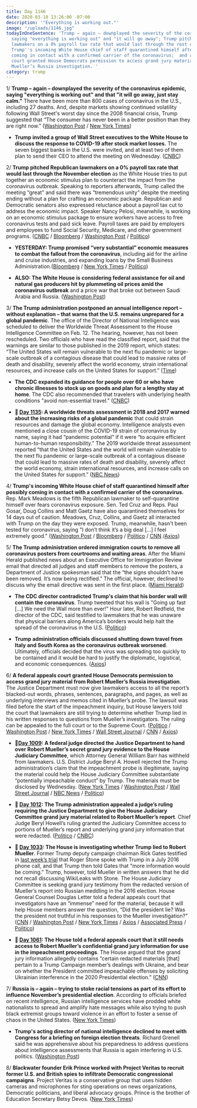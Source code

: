 ```yaml
---
title: Day 1146
date: 2020-03-10 13:26:00 -07:00
description: '"Everything is working out."'
image: "/uploads/1146.jpg"
todayInOneSentence: 'Trump – again – downplayed the severity of the coronavirus epidemic,
  saying "everything is working out" and "it will go away"; Trump pitched Republican
  lawmakers on a 0% payroll tax rate that would last through the rest of this year;
  Trump''s incoming White House chief of staff quarantined himself after possibly
  coming in contact with a confirmed carrier of the coronavirus;  and a federal appeals
  court granted House Democrats permission to access grand jury material from Robert
  Mueller’s Russia investigation. '
category: trump
---
```


1/ **Trump – again – downplayed the severity of the coronavirus epidemic, saying "everything is working out" and that "it will go away, just stay calm."** There have been more than 800 cases of coronavirus in the U.S., including 27 deaths. And, despite markets showing continued volatility following Wall Street's worst day since the 2008 financial crisis, Trump suggested that “The consumer has never been in a better position than they are right now.” ([Washington Post](https://www.washingtonpost.com/business/2020/03/10/markets-economy-coronavirus-live-updates/) / [New York Times](https://www.nytimes.com/2020/03/10/business/stock-market-today.html))

* **Trump invited a group of Wall Street executives to the White House to discuss the response to COVID-19 after stock market losses.** The seven biggest banks in the U.S. were invited, and at least two of them plan to send their CEO to attend the meeting on Wednesday. ([CNBC](https://www.cnbc.com/2020/03/09/white-house-to-invite-wall-street-executives-to-meet-over-coronavirus-concerns.html))

2/ **Trump pitched Republican lawmakers on a 0% payroll tax rate that would last through the November election** as the White House tries to put together an economic stimulus plan to counteract the impact from the coronavirus outbreak. Speaking to reporters afterwards, Trump called the meeting “great” and said there was “tremendous unity” despite the meeting ending without a plan for crafting an economic package. Republican and Democratic senators also expressed reluctance about a payroll tax cut to address the economic impact. Speaker Nancy Pelosi, meanwhile, is working on an economic stimulus package to ensure workers have access to free coronavirus tests and paid sick leave. Payroll taxes are paid by employers and employees to fund Social Security, Medicare, and other government programs. ([CNBC](https://www.cnbc.com/2020/03/10/trump-pitched-0percent-payroll-tax-rate-for-the-rest-of-this-year-white-house-officials-say.html) / [Bloomberg](https://www.bloomberg.com/news/articles/2020-03-10/trump-tells-gop-he-wants-payroll-tax-waived-through-election) / [Washington Post](https://www.washingtonpost.com/us-policy/2020/03/10/trump-coronavirus-tax-cuts-congress/) / [Politico](https://www.politico.com/news/2020/03/10/congress-coronavirus-trump-response-124981))

* **YESTERDAY: Trump promised “very substantial” economic measures to combat the fallout from the coronavirus**, including aid for the airline and cruise industries, and expanding loans by the Small Business Administration.([Bloomberg](https://www.bloomberg.com/news/articles/2020-03-10/trump-s-virus-aid-package-to-leave-out-travel-industry-for-now) / [New York Times](https://www.nytimes.com/2020/03/09/us/politics/trump-coronavirus.html) / [Politico](https://www.politico.com/news/2020/03/10/donald-trump-coronavirus-stimulus-package-124904))

* **ALSO: The White House is considering federal assistance for oil and natural gas producers hit by plummeting oil prices amid the coronavirus outbreak** and a price war that broke out between Saudi Arabia and Russia. ([Washington Post](https://www.washingtonpost.com/business/2020/03/10/trump-oil-bailout/))

3/ **The Trump administration postponed an annual intelligence report – without explanation – that warns that the U.S. remains unprepared for a global pandemic**. The office of the Director of National Intelligence was scheduled to deliver the Worldwide Threat Assessment to the House Intelligence Committee on Feb. 12. The hearing, however, has not been rescheduled. Two officials who have read the classified report, said that the warnings are similar to those published in the 2019 report, which states: “The United States will remain vulnerable to the next flu pandemic or large-scale outbreak of a contagious disease that could lead to massive rates of death and disability, severely affect the world economy, strain international resources, and increase calls on the United States for support.” ([Time](https://time.com/5799765/intelligence-report-pandemic-dangers/))

* **The CDC expanded its guidance for people over 60 or who have chronic illnesses to stock up on goods and plan for a lengthy stay at home**. The CDC also recommended that travelers with underlying health conditions "avoid non-essential travel." ([CNBC](https://www.cnbc.com/2020/03/09/many-americans-will-be-exposed-to-coronavirus-through-2021-cdc-says.html))

* **📌 [Day 1135](https://whatthefuckjusthappenedtoday.com/2020/02/28/day-1135/#a-worldwide-threats-assessment-in-20): A worldwide threats assessment in 2018 and 2017 warned about the increasing risks of a global pandemic** that could strain resources and damage the global economy. Intelligence analysts even mentioned a close cousin of the COVID-19 strain of coronavirus by name, saying it had “pandemic potential” if it were “to acquire efficient human-to-human responsibility.” The 2019 worldwide threat assessment reported “that the United States and the world will remain vulnerable to the next flu pandemic or large-scale outbreak of a contagious disease that could lead to massive rates of death and disability, severely affect the world economy, strain international resources, and increase calls on the United States for support.” ([NBC News](https://www.nbcnews.com/politics/national-security/u-s-intel-agencies-warned-rising-risk-outbreak-coronavirus-n1144891))

4/ **Trump's incoming White House chief of staff quarantined himself after possibly coming in contact with a confirmed carrier of the coronavirus.** Rep. Mark Meadows is the fifth Republican lawmaker to self-quarantine himself over fears coronavirus exposure. Sen. Ted Cruz and Reps. Paul Gosar, Doug Collins and Matt Gaetz have also quarantined themselves for 14 days out of caution. Meadows, Cruz, Collins, and Gaetz all interacted with Trump on the day they were exposed. Trump, meanwhile, hasn't been tested for coronavirus, saying "I don’t think it’s a big deal \[...\] I feel extremely good." ([Washington Post](https://www.washingtonpost.com/powerpost/with-quarantines-and-contingency-plans-congress-grapples-with-coronavirus-threat/2020/03/09/084d2bda-621a-11ea-acca-80c22bbee96f_story.html) / [Bloomberg](https://www.bloomberg.com/news/articles/2020-03-10/mark-meadows-quarantines-himself-after-coronavirus-contact) / [Politico](https://www.politico.com/news/2020/03/10/donald-trump-coronavirus-test-125059) / [CNN](https://www.cnn.com/2020/03/09/politics/donald-trump-coronavirus-test/index.html) /[Axios](https://www.axios.com/ted-cruz-coronavirus-self-quarantine-0c85ef4e-8022-43c9-9196-ab2d43db3aba.html))

5/ **The Trump administration ordered immigration courts to remove all coronavirus posters from courtrooms and waiting areas**. After the Miami Herald published news about an Executive Office for Immigration Review email that directed all judges and staff members to remove the posters, a Department of Justice spokesman said that the “the signs shouldn’t have been removed. It’s now being rectified.” The official, however, declined to discuss why the email directive was sent in the first place. ([Miami Herald](https://www.miamiherald.com/news/local/immigration/article241046076.html))

* **The CDC director contradicted Trump's claim that his border wall will contain the coronavirus**. Trump tweeted that his wall is "Going up fast \[...\] We need the Wall more than ever!" Hour later, Robert Redfield, the director of the CDC, said testified to lawmakers that he was unaware that physical barriers along America’s borders would help halt the spread of the coronavirus in the U.S. ([Politico](https://www.politico.com/news/2020/03/10/cdc-director-border-wall-coronavirus-125007))

* **Trump administration officials discussed shutting down travel from Italy and South Korea as the coronavirus outbreak worsened**. Ultimately, officials decided that the virus was spreading too quickly to be contained and it would be hard to justify the diplomatic, logistical, and economic consequences. ([Axios](https://www.axios.com/white-house-debated-halting-travel-from-south-korea-italy-amid-coronavirus-06d07781-c008-418a-b404-89d3a1274882.html))

6/ **A federal appeals court granted House Democrats permission to access grand jury material from Robert Mueller’s Russia investigation**. The Justice Department must now give lawmakers access to all the report’s blacked-out words, phrases, sentences, paragraphs, and pages, as well as underlying interviews and memos cited in Mueller’s probe. The lawsuit was filed before the start of the impeachment inquiry, but House lawyers told the court that lawmakers are still trying to determine whether Trump lied in his written responses to questions from Mueller’s investigators. The ruling can be appealed to the full court or to the Supreme Court. ([Politico](https://www.politico.com/news/2020/03/10/judges-rule-democrats-should-get-mueller-evidence-125008) / [Washington Post](https://www.washingtonpost.com/local/legal-issues/justice-department-must-disclose-secret-mueller-grand-jury-evidence-to-congress/2020/03/10/db60e338-3c66-11ea-baca-eb7ace0a3455_story.html) / [New York Times](https://www.nytimes.com/2020/03/10/us/politics/mueller-evidence-house.html) / [Wall Street Journal](https://www.wsj.com/articles/appeals-court-rules-congress-can-have-access-to-mueller-grand-jury-materials-11583857654) / [CNN](https://www.cnn.com/2020/03/10/politics/house-mueller-secret-grand-jury/index.html) / [Axios](https://www.axios.com/mueller-secret-grand-jury-house-82ecba58-29cd-4bf8-a693-be9a8e4ce2ac.html))

* **📌[Day 1009](https://whatthefuckjusthappenedtoday.com/2019/10/25/day-1009/#1-a-federal-judge-directed-the-justi): A federal judge directed the Justice Department to hand over Robert Mueller’s secret grand jury evidence to the House Judiciary Committee**, which Attorney General William Barr has withheld from lawmakers. U.S. District Judge Beryl A. Howell rejected the Trump administration’s claim that the impeachment probe is illegitimate, saying the material could help the House Judiciary Committee substantiate “potentially impeachable conduct” by Trump. The materials must be disclosed by Wednesday. ([New York Times](https://www.nytimes.com/2019/10/25/us/politics/house-impeachment-subpoenas.html) / [Washington Post](https://www.washingtonpost.com/local/legal-issues/us-judge-orders-mueller-grand-jury-materials-released-to-house-judiciary-committee-in-impeachment-inquiry/2019/10/25/18e60278-f75d-11e9-a285-882a8e386a96_story.html) / [Wall Street Journal](https://www.wsj.com/articles/mueller-grand-jury-materials-must-be-transmitted-to-congress-judge-rules-11572034351) / [NBC News](https://www.nbcnews.com/politics/trump-impeachment-inquiry/federal-judge-orders-justice-department-turn-over-mueller-grand-jury-n1072226) / [Politico](https://www.politico.com/news/2019/10/25/judge-rules-doj-must-turn-over-mueller-grand-jury-material-to-house-democrats-000299))

* **📌 [Day 1012](https://whatthefuckjusthappenedtoday.com/2019/10/28/day-1012/#5-the-trump-administration-appealed): The Trump administration appealed a judge’s ruling requiring the Justice Department to give the House Judiciary Committee grand jury material related to Robert Mueller’s report**. Chief Judge Beryl Howell’s ruling granted the Judiciary Committee access to portions of Mueller’s report and underlying grand jury information that were redacted. ([Politico](https://www.politico.com/news/2019/10/28/donald-trump-muller-grand-jury-material-059893) / [CNBC](https://www.cnbc.com/2019/10/28/justice-department-to-appeal-ruling-forcing-it-to-turn-over-mueller-materials.html))

* **📌 [Day 1033](https://whatthefuckjusthappenedtoday.com/2019/11/18/day-1033/#1-the-house-is-investigating-whether): The House is investigating whether Trump lied to Robert Mueller**. Former Trump deputy campaign chairman Rick Gates testified in [last week’s trial](https://whatthefuckjusthappenedtoday.com/2019/11/05/day-1020/#5-roger-stones-trial-began-today-sto) that Roger Stone spoke with Trump in a July 2016 phone call, and that Trump then told Gates that “more information would be coming.” Trump, however, told Mueller in written answers that he did not recall discussing WikiLeaks with Stone. The House Judiciary Committee is seeking grand jury testimony from the redacted version of Mueller’s report into Russian meddling in the 2016 election. House General Counsel Douglas Letter told a federal appeals court that investigators have an “immense” need for the material, because it will help House members answer the question, “Did the president lie? Was the president not truthful in his responses to the Mueller investigation?” ([CNN](https://www.cnn.com/2019/11/18/politics/house-investigating-trump-lying-to-mueller/index.html) / [Washington Post](https://www.washingtonpost.com/local/legal-issues/mueller-grand-jury-material-urgently-needed-for-impeachment-inquiry-congress-tells-court/2019/11/17/e797aa5c-0173-11ea-8bab-0fc209e065a8_story.html) / [New York Times](https://www.nytimes.com/2019/11/18/us/politics/trump-mueller-impeachment.html) / [Axios](https://www.axios.com/house-investigating-trump-lies-mueller-roger-stone-60954d04-7ff4-49d9-85b9-e7c1a5575ce0.html) / [Associated Press](https://apnews.com/4dc6f0cad99d4501bd8e3f001174f5d2) / [Politico](https://www.politico.com/news/2019/11/18/court-mueller-russia-probe-071351))

* **📌 [Day 1061](https://whatthefuckjusthappenedtoday.com/2019/12/16/day-1061/#the-house-told-a-federal-appeals-cou): The House told a federal appeals court that it still needs access to Robert Mueller’s confidential grand jury information for use in the impeachment proceedings**. The House argued that the grand jury information allegedly contains “certain redacted materials \[that\] pertain to a Trump Campaign member’s dealings with Ukraine, and bear on whether the President committed impeachable offenses by soliciting Ukrainian interference in the 2020 Presidential election.” ([CNN](https://www.cnn.com/2019/12/16/politics/house-mueller-grand-jury-impeachment/index.html))

7/ **Russia is – again – trying to stoke racial tensions as part of its effort to influence November’s presidential election**. According to officials briefed on recent intelligence, Russian intelligence services have prodded white nationalists to spread and amplify hate messages while also trying to push black extremist groups toward violence in an effort to foster a sense of chaos in the United States. ([New York Times](https://www.nytimes.com/2020/03/10/us/politics/russian-interference-race.html))

* **Trump's acting director of national intelligence declined to meet with Congress for a briefing on foreign election threats**. Richard Grenell said he was apprehensive about his preparedness to address questions about intelligence assessments that Russia is again interfering in U.S. politics. ([Washington Post](https://www.washingtonpost.com/national-security/richard-grenell-trump-intelligence-election-security/2020/03/10/6504cc36-62d6-11ea-acca-80c22bbee96f_story.html))

8/ **Blackwater founder Erik Prince worked with Project Veritas to recruit former U.S. and British spies to infiltrate Democratic congressional campaigns**. Project Veritas is a conservative group that uses hidden cameras and microphones for sting operations on news organizations, Democratic politicians, and liberal advocacy groups. Prince is the brother of Education Secretary Betsy Devos. ([New York Times](https://www.nytimes.com/2020/03/07/us/politics/erik-prince-project-veritas.html))